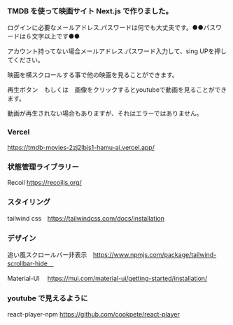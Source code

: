 ### TMDB を使って映画サイト Next.js で作りました。

ログインに必要なメールアドレス.パスワードは何でも大丈夫です。●●パスワードは６文字以上です●●

アカウント持ってない場合メールアドレス.パスワード入力して、sing UPを押してください。

映画を横スクロールする事で他の映画を見ることができます。

再生ボタン　もしくは　画像をクリックするとyoutubeで動画を見ることができます。

動画が再生されない場合もありますが、それはエラーではありません。

### Vercel

https://tmdb-movies-2zj2lbjs1-hamu-ai.vercel.app/

### 状態管理ライブラリー

Recoil  https://recoiljs.org/

### スタイリング

tailwind css　https://tailwindcss.com/docs/installation

### デザイン

追い風スクロールバー非表示　https://www.npmjs.com/package/tailwind-scrollbar-hide　

Material-UI 　https://mui.com/material-ui/getting-started/installation/

### youtube で見えるように

react-player-npm https://github.com/cookpete/react-player

